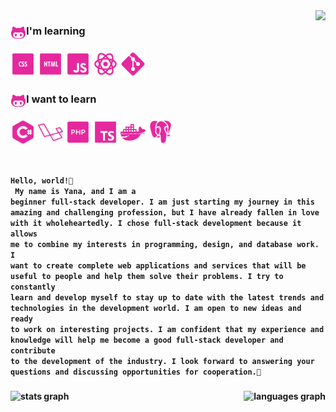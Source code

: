<img align="right" height="300" src="https://i.imgur.com/fqr7rm1.gif"/>

###

<div> <img align="left" src="icons/icons8-octocat-50.png" height="25"  /> <h3 align="left"> I'm learning </h3> </div>

###

<div align="left">
  <code><img src="icons/icons8-css-50.png" height="40"  /></code>
<!--   <img width="10" /> -->
  <code><img src="icons/icons8-html-50.png" height="40"  /></code>
<!--   <img width="10" /> -->
  <code><img src="icons/icons8-javascript-50.png" height="40"  /></code>
<!--   <img width="10" /> -->
  <code><img src="icons/icons8-react-48 (1).png" height="40"  /></code>
<!--   <img width="10" /> -->
  <code><img src="icons/icons8-git-50.png" height="40" alt="git logo"  /></code>
<!--    <img width="10" /> -->
</div>

###

<div> <img align="left" src="icons/icons8-octocat-50.png" height="25"  /> <h3 align="left"> I want to learn </h3> </div>

###

<div align="left">
  <code><img src="icons/icons8-c-50.png" height="40"  /></code>
<!--   <img width="10" /> -->
    <code><img src="icons/icons8-laravel-50.png" height="40"  /></code>
<!--   <img width="10" /> -->
    <code><img src="icons/icons8-php-50.png" height="40"  /></code>
<!--   <img width="10" /> -->
    <code><img src="icons/icons8-typescript-50.png" height="40"  /></code>
<!--   <img width="10" /> -->
    <code><img src="icons/icons8-docker-50.png" height="40"  /></code>
<!--   <img width="10" /> -->
    <code><img src="icons/icons8-postgresql-50.png" height="40"  /></code>
<!--   <img width="10" /> -->
</div>

<code><br><p><b>Hello, world!🎀<b> <br>
My name is Yana, and I am a beginner full-stack developer. I am just starting my journey in this amazing and challenging profession, but I have already fallen in love with it wholeheartedly.
I chose full-stack development because it allows me to combine my interests in programming, design, and database work. I want to create complete web applications and services that will be useful to people and help them solve their problems.
I try to constantly learn and develop myself to stay up to date with the latest trends and technologies in the development world.
I am open to new ideas and ready to work on interesting projects. I am confident that my experience and knowledge will help me become a good full-stack developer and contribute to the development of the industry.
I look forward to answering your questions and discussing opportunities for cooperation.🌸</p></code>




<div align="center">
  <img align="left" src="https://github-readme-stats.vercel.app/api?username=yannyxcode&hide_title=false&hide_rank=false&show_icons=true&include_all_commits=true&count_private=true&disable_animations=false&theme=synthwave&locale=en&hide_border=true&order=1" height="150" alt="stats graph"  />
  <img align="right" src="https://github-readme-stats.vercel.app/api/top-langs?username=yannyxcode&locale=en&hide_title=false&layout=compact&card_width=400&langs_count=5&theme=synthwave&hide_border=true&order=2" height="150" alt="languages graph"  />
</div>

###
